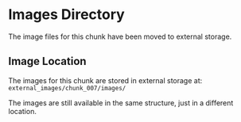 # Images Directory

The image files for this chunk have been moved to external storage.

## Image Location
The images for this chunk are stored in external storage at:
`external_images/chunk_007/images/`

The images are still available in the same structure, just in a different location.
